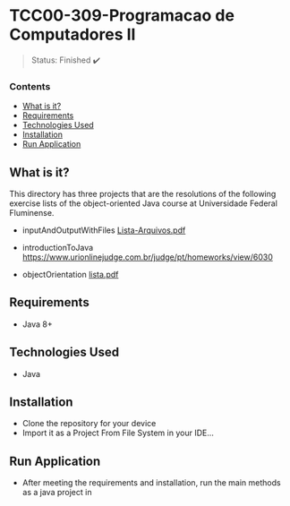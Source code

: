 <h1>TCC00-309-Programacao de Computadores II</h1>

> Status: Finished ✔️

### Contents
  
* [What is it?](#what-is-it)
* [Requirements](#requirements)
* [Technologies Used](#technologies)
* [Installation](#installation)
* [Run Application](#run-application)

## <a name="what-is-it"></a>What is it?

This directory has three projects that are the resolutions of the following exercise lists of the object-oriented Java course at Universidade Federal Fluminense.

* inputAndOutputWithFiles
[Lista-Arquivos.pdf](https://github.com/Fa2bio/TCC00-309-Programacao-de-Computadores-II/files/9941958/Lista-Arquivos.pdf)

* introductionToJava
https://www.urionlinejudge.com.br/judge/pt/homeworks/view/6030

* objectOrientation
[lista.pdf](https://github.com/Fa2bio/TCC00-309-Programacao-de-Computadores-II/files/10367560/lista.pdf)

## <a name="requirements"></a>Requirements

- Java 8+

## <a name="technologies"></a>Technologies Used

- Java

## <a name="installation"></a>Installation

- Clone the repository for your device
- Import it as a Project From File System in your IDE...

## <a name="run-application"></a>Run Application

- After meeting the requirements and installation, run the main methods as a java project in 
